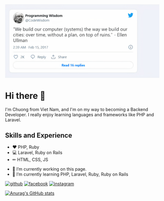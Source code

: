 ![ Programming Enthusiast](https://github.com/nguyenthanhchuong184/nguyenthanhchuong184/blob/main/Capture1_auto_x2.jpg)

# Hi there 👋
I'm Chuong from Viet Nam, and I'm on my way to becoming a Backend Developer. I really enjoy learning languages and frameworks like PHP and Laravel.

## Skills and Experience
* ❤ PHP, Ruby
* 💻 Laravel, Ruby on Rails
* ✏ HTML, CSS, JS

- 🔭 I’m currently working on this page. 
- 🌱 I’m currently learning PHP, Laravel, Ruby, Ruby on Rails 


[<img src='https://cdn.jsdelivr.net/npm/simple-icons@3.0.1/icons/github.svg' alt='github' height='40'>](https://github.com/https://github.com/nguyenthanhchuong184)  [<img src='https://cdn.jsdelivr.net/npm/simple-icons@3.0.1/icons/facebook.svg' alt='facebook' height='40'>](https://www.facebook.com/https://www.facebook.com/chuongnguyenm/)  [<img src='https://cdn.jsdelivr.net/npm/simple-icons@3.0.1/icons/instagram.svg' alt='instagram' height='40'>](https://www.instagram.com/https://www.instagram.com/ntc.0481//)  


[![Anurag's GitHub stats](https://github-readme-stats.vercel.app/api?username=nguyenthanhchuong184)](https://github.com/anuraghazra/github-readme-stats)




